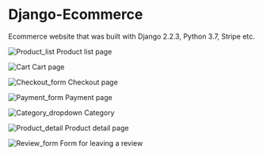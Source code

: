 # Django-Ecommerce

Ecommerce website that was built with Django 2.2.3, Python 3.7, Stripe etc.

![Product_list](https://user-images.githubusercontent.com/39056036/73446057-82a04e80-4375-11ea-882e-86f94899e8b9.png)
Product list page


![Cart](https://user-images.githubusercontent.com/39056036/73446184-bf6c4580-4375-11ea-8938-613d2f04a170.png)
Cart page


![Checkout_form](https://user-images.githubusercontent.com/39056036/73446226-ceeb8e80-4375-11ea-80db-2fba9f37f71b.png)
Checkout page


![Payment_form](https://user-images.githubusercontent.com/39056036/73446251-dad75080-4375-11ea-84b8-a6572270498a.png)
Payment page


![Category_dropdown](https://user-images.githubusercontent.com/39056036/73446293-eb87c680-4375-11ea-8950-13009329565e.png)
Category


![Product_detail](https://user-images.githubusercontent.com/39056036/73446332-fe9a9680-4375-11ea-950c-dd0c796777e0.png)
Product detail page


![Review_form](https://user-images.githubusercontent.com/39056036/73446360-0a865880-4376-11ea-8ab4-443e81403ef6.png)
Form for leaving a review
